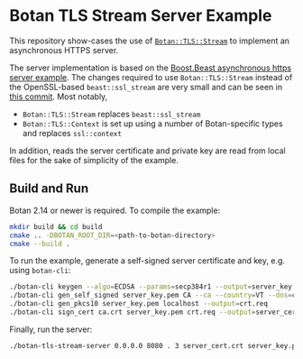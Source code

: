 # Botan TLS Stream Server Example

This repository show-cases the use of [`Botan::TLS::Stream`](https://botan.randombit.net/handbook/api_ref/tls.html#tls-stream) to implement an asynchronous HTTPS server.

The server implementation is based on the [Boost.Beast asynchronous https server example](https://github.com/boostorg/beast/blob/0fa85226f0316eea13bb13d31aaec699cbc18eae/example/http/server/async-ssl/http_server_async_ssl.cpp).
The changes required to use `Botan::TLS::Stream` instead of the OpenSSL-based `beast::ssl_stream` are very small and can be seen in [this commit](https://github.com/hrantzsch/botan-tls-stream-server-example/commit/ba77ddaf23df2e4cc80edb5a1f12b897af75e1f0).
Most notably,
 * `Botan::TLS::Stream` replaces `beast::ssl_stream`
 * `Botan::TLS::Context` is set up using a number of Botan-specific types and replaces `ssl::context`

In addition, reads the server certificate and private key are read from local files for the sake of simplicity of the example.

## Build and Run

Botan 2.14 or newer is required. To compile the example:
```bash
mkdir build && cd build
cmake .. -DBOTAN_ROOT_DIR=<path-to-botan-directory>
cmake --build .
```

To run the example, generate a self-signed server certificate and key, e.g. using `botan-cli`:
```bash
./botan-cli keygen --algo=ECDSA --params=secp384r1 --output=server_key.pem
./botan-cli gen_self_signed server_key.pem CA --ca --country=VT --dns=ca.example --hash=SHA-384 --output=ca.crt
./botan-cli gen_pkcs10 server_key.pem localhost --output=crt.req
./botan-cli sign_cert ca.crt server_key.pem crt.req --output=server_cert.crt
```

Finally, run the server:
```bash
./botan-tls-stream-server 0.0.0.0 8080 . 3 server_cert.crt server_key.pem
```

